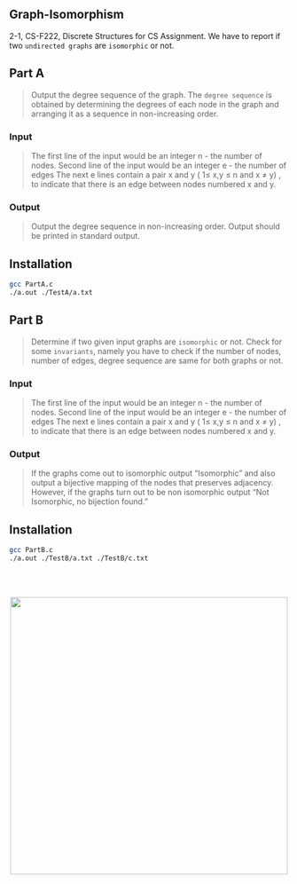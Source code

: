 

## Graph-Isomorphism

2-1, CS-F222, Discrete Structures for CS Assignment. We have to report if two ```undirected graphs``` are ```isomorphic``` or not.

## Part A

> Output the degree sequence of the graph.
> The ```degree sequence``` is obtained by determining the degrees of each node in the graph and arranging it as a sequence in non-increasing order.

### Input
> The first line of the input would be an integer n - the number of nodes.
> Second line of the input would be an integer e - the number of edges The next e lines contain a pair x and y ( 1≤ x,y ≤ n and x ≠ y) , to indicate that
> there is an edge between nodes numbered x and y.

### Output
> Output the degree sequence in non-increasing order. Output should be printed in standard output.


## Installation

```bash
gcc PartA.c
./a.out ./TestA/a.txt
```

## Part B

> Determine if two given input graphs are ```isomorphic``` or not.
> Check for some ```invariants```, namely you have to check if the number of nodes, number of edges, degree sequence are same for both graphs or not.

### Input
> The first line of the input would be an integer n - the number of nodes.
> Second line of the input would be an integer e - the number of edges The next e lines contain a pair x and y ( 1≤ x,y ≤ n and x ≠ y) , to indicate that
> there is an edge between nodes numbered x and y.

### Output
> If the graphs come out to isomorphic output “Isomorphic” and also output a bijective mapping of the nodes that preserves adjacency.
> However, if the graphs turn out to be non isomorphic output “Not Isomorphic, no bijection found.”

## Installation

```bash
gcc PartB.c
./a.out ./TestB/a.txt ./TestB/c.txt
```
<br/><br/>
<p align = "center">
<img src = "https://user-images.githubusercontent.com/97559428/206896007-184b1a25-63c5-4642-93cc-1df7b7eaab57.gif" width = "500px" height = "500px">
</p>

